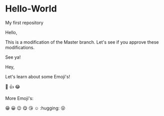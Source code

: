 # Hello-World
My first repository

Hello,

This is a modification of the Master branch. Let's see if you approve these modifications.

See ya!

Hey, 

Let's learn about some Emoji's!

:rofl: :+1: :joy:

More Emoji's:

:grin: :grinning: :wink: :yum: :kissing_heart: :relaxed: :hugging: :open_mouth:
